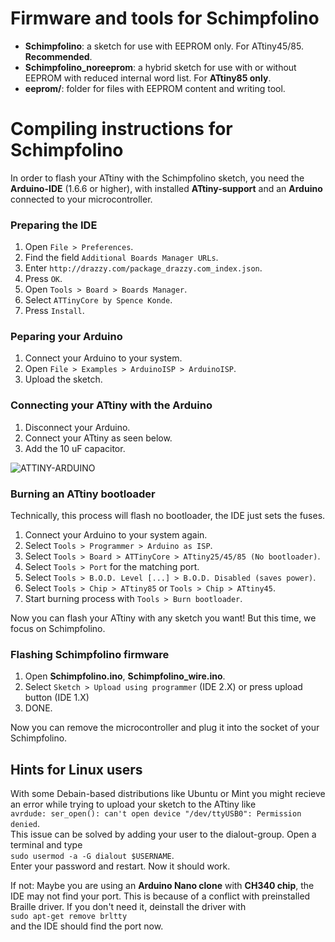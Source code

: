 # Firmware and tools for Schimpfolino

* **Schimpfolino**: a sketch for use with EEPROM only. For ATtiny45/85. **Recommended**.
* **Schimpfolino_noreeprom**: a hybrid sketch for use with or without EEPROM with reduced internal word list. For **ATtiny85 only**.
* **eeprom/**: folder for files with EEPROM content and writing tool.  

# Compiling instructions for Schimpfolino

In order to flash your ATtiny with the Schimpfolino sketch, you need the **Arduino-IDE** (1.6.6 or higher), with installed **ATtiny-support** and an **Arduino** connected to your microcontroller.

### Preparing the IDE  
 
1. Open ``` File > Preferences ```.  
2. Find the field ``` Additional Boards Manager URLs ```.  
3. Enter ``` http://drazzy.com/package_drazzy.com_index.json ```.  
4. Press ``` OK ```.  
5. Open ``` Tools > Board > Boards Manager ```.  
6. Select ``` ATTinyCore by Spence Konde ```.  
7. Press ``` Install ```.

### Peparing your Arduino  

1. Connect your Arduino to your system.  
2. Open ``` File > Examples > ArduinoISP > ArduinoISP ```.  
3. Upload the sketch.

### Connecting your ATtiny with the Arduino  

1. Disconnect your Arduino.
2. Connect your ATtiny as seen below.
3. Add the 10 uF capacitor.    
  
![ATTINY-ARDUINO](http://www.nikolairadke.de/NOKOlino_2/attiny_steckplatine.png)  
  
### Burning an ATtiny bootloader  
  
Technically, this process will flash no bootloader, the IDE just sets the fuses. 
  
1. Connect your Arduino to your system again.  
2. Select ``` Tools > Programmer > Arduino as ISP ```.  
3. Select ``` Tools > Board > ATTinyCore > ATtiny25/45/85 (No bootloader) ```.
4. Select ``` Tools > Port ``` for the matching port.  
5. Select ``` Tools > B.O.D. Level [...] > B.O.D. Disabled (saves power) ```.
6. Select ``` Tools > Chip > ATtiny85 ``` or ``` Tools > Chip > ATtiny45 ```.  
8. Start burning process with ``` Tools > Burn bootloader ```.  

Now you can flash your ATtiny with any sketch you want! But this time, we focus on Schimpfolino.   

### Flashing Schimpfolino firmware
  
1. Open **Schimpfolino.ino**, **Schimpfolino_wire.ino**.
2. Select ``` Sketch > Upload using programmer ``` (IDE 2.X) or press upload button (IDE 1.X) 
3. DONE.  

Now you can remove the microcontroller and plug it into the socket of your Schimpfolino.  

## Hints for Linux users  

With some Debain-based distributions like Ubuntu or Mint you might recieve an error while trying to upload your sketch to the ATtiny like  
``` avrdude: ser_open(): can't open device "/dev/ttyUSB0": Permission denied ```.  
This issue can be solved by adding your user to the dialout-group. Open a terminal and type  
``` sudo usermod -a -G dialout $USERNAME ```.  
Enter your password and restart. Now it should work.  

If not: Maybe you are using an **Arduino Nano clone** with **CH340 chip**, the IDE may not find your port. This is because of a conflict with preinstalled Braille driver. If you don't need it, deinstall the driver with  
``` sudo apt-get remove brltty ```  
and the IDE should find the port now.  
